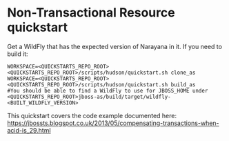 Non-Transactional Resource quickstart
=====================================

Get a WildFly that has the expected version of Narayana in it. If you need to build it:
```
WORKSPACE=<QUICKSTARTS_REPO_ROOT> <QUICKSTARTS_REPO_ROOT>/scripts/hudson/quickstart.sh clone_as
WORKSPACE=<QUICKSTARTS_REPO_ROOT> <QUICKSTARTS_REPO_ROOT>/scripts/hudson/quickstart.sh build_as
#You should be able to find a WildFly to use for JBOSS_HOME under <QUICKSTARTS_REPO_ROOT>jboss-as/build/target/wildfly-<BUILT_WILDFLY_VERSION>
```

This quickstart covers the code example documented here: https://jbossts.blogspot.co.uk/2013/05/compensating-transactions-when-acid-is_29.html
